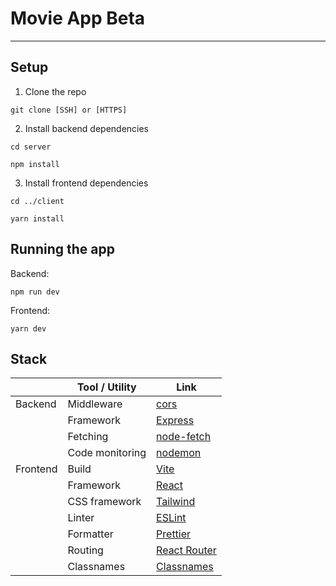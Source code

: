 # Movie App Beta

---

## Setup
1. Clone the repo
```shell
git clone [SSH] or [HTTPS]
```

2. Install backend dependencies
```shell
cd server
```
```shell
npm install
```

3. Install frontend dependencies
```shell
cd ../client
```
```shell
yarn install
```

## Running the app
Backend:
```shell
npm run dev
```
Frontend:
```shell
yarn dev
```

## Stack
|          | Tool / Utility  | Link                                                   |
|----------|-----------------|--------------------------------------------------------|
| Backend  | Middleware      | [cors](https://www.npmjs.com/package/cors)             |
|          | Framework       | [Express](https://expressjs.com/)                      |
|          | Fetching        | [node-fetch](https://www.npmjs.com/package/node-fetch) |
|          | Code monitoring | [nodemon](https://nodemon.io/)                         |
| Frontend | Build           | [Vite](https://vitejs.dev/)                            |
|          | Framework       | [React](https://react.dev/)                            |
|          | CSS framework   | [Tailwind](https://tailwindcss.com/)                   |
|          | Linter          | [ESLint](https://eslint.org/)                          |
|          | Formatter       | [Prettier](https://prettier.io/)                       |
|          | Routing         | [React Router](https://reactrouter.com/en/main)        |
|          | Classnames      | [Classnames](https://www.npmjs.com/package/classnames) |

